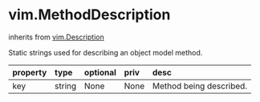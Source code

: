 vim.MethodDescription
=====================
inherits from [vim.Description](docs/vim.Description.md)


Static strings used for describing an object model method.

| property | type | optional | priv | desc |
|:---------|:-----|:---------|:-----|:-----|
| key | string | None | None | Method being described. |


